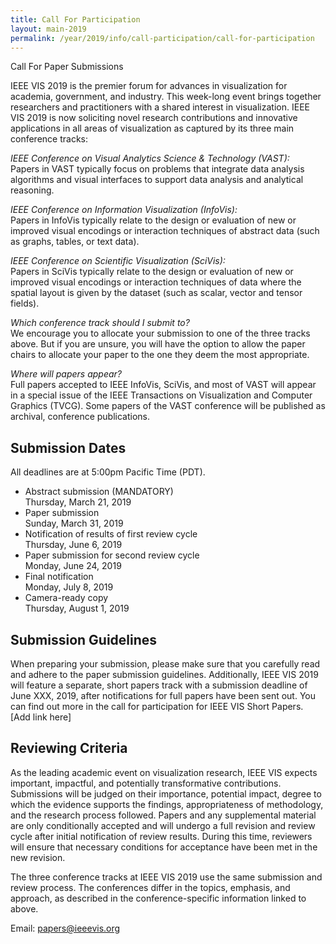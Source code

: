 ```yaml
---
title: Call For Participation
layout: main-2019
permalink: /year/2019/info/call-participation/call-for-participation
---
```


Call For Paper Submissions
        
IEEE VIS 2019 is the premier forum for advances in visualization for academia, government, and industry. 
This week-long event brings together researchers and practitioners with a shared interest in visualization. 
IEEE VIS 2019 is now soliciting novel research contributions and innovative applications in all areas of visualization 
as captured by its three main conference tracks:

*IEEE Conference on Visual Analytics Science & Technology (VAST):*<br />
Papers in VAST typically focus on problems that integrate data analysis algorithms and visual interfaces to support data analysis 
and analytical reasoning. 

*IEEE Conference on Information Visualization (InfoVis):*<br/>
Papers in InfoVis typically relate to the design or evaluation of new or improved visual encodings or interaction techniques 
of abstract data (such as graphs, tables, or text data).

*IEEE Conference on Scientific Visualization (SciVis):*<br />
Papers in SciVis typically relate to the design or evaluation of new or improved visual encodings or interaction techniques 
of data where the spatial layout is given by the dataset (such as scalar, vector and tensor fields).

*Which conference track should I submit to?*<br />
We encourage you to allocate your submission to one of the three tracks above. But if you are unsure, you will have the option 
to allow the paper chairs to allocate your paper to the one they deem the most appropriate.

*Where will papers appear?*<br />
Full papers accepted to IEEE InfoVis, SciVis, and most of VAST will appear in a special issue of the IEEE Transactions on 
Visualization and Computer Graphics (TVCG). Some papers of the VAST conference will be published as archival, conference publications.

## Submission Dates
All deadlines are at 5:00pm Pacific Time (PDT).

* Abstract submission (MANDATORY)<br />
  Thursday, March 21, 2019
* Paper submission<br />
  Sunday, March 31, 2019
* Notification of results of first review cycle<br />
  Thursday, June 6, 2019
* Paper submission for second review cycle<br />
  Monday, June 24, 2019
* Final notification<br />
  Monday, July 8, 2019
* Camera-ready copy<br />
  Thursday, August 1, 2019

## Submission Guidelines
When preparing your submission, please make sure that you carefully read and adhere to the paper submission guidelines. 
Additionally, IEEE VIS 2019 will feature a separate, short papers track with a submission deadline of June XXX, 2019, after 
notifications for full papers have been sent out. You can find out more in the call for participation for IEEE VIS Short Papers. 
[Add link here]

## Reviewing Criteria
As the leading academic event on visualization research, IEEE VIS expects important, impactful, and potentially transformative 
contributions. Submissions will be judged on their importance, potential impact, degree to which the evidence supports the findings, 
appropriateness of methodology, and the research process followed. Papers and any supplemental material are only conditionally accepted 
and will undergo a full revision and review cycle after initial notification of review results. 
During this time, reviewers will ensure that necessary conditions for acceptance have been met in the new revision.

The three conference tracks at IEEE VIS 2019 use the same submission and review process. The conferences differ in the topics, 
emphasis, and approach, as described in the conference-specific information linked to above.

Email: papers@ieeevis.org    
